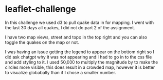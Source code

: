 # leaflet-challenge

In this challenge we used d3 to pull quake data in for mapping.  I went with the last 30 days all quakes, I did not do part 2 of the assignment.

I have two map views, street and topo in the top right and you can also toggle the quakes on the map or not.  

I was having an issue getting the legend to appear on the bottom right so I did ask chatgpt why it was not appearing and I had to go in to the css file and add styling to it.  I used 50,000 to multiply the magnitude by to make the circles more visible, this does result in a crowded map, however it is better to visualize globabally than if I chose a smaller number.
